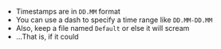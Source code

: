 - Timestamps are in ``DD.MM`` format
- You can use a dash to specify a time range like ``DD.MM-DD.MM``
- Also, keep a file named ``Default`` or else it will scream
- ...That is, if it could